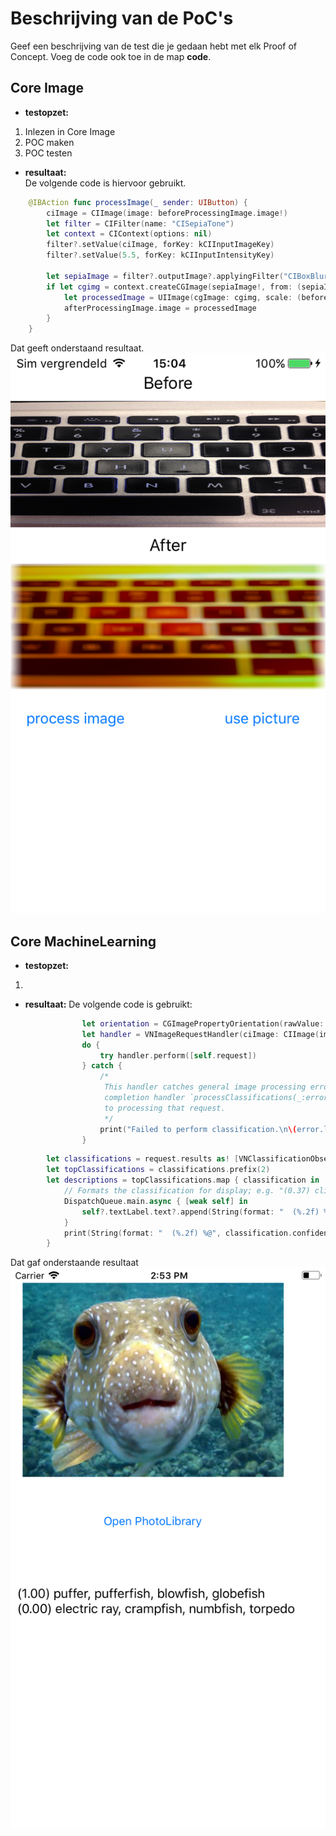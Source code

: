 Beschrijving van de PoC's
==========================

Geef een beschrijving van de test die je gedaan hebt met elk Proof of Concept. Voeg 
 de code ook toe in de map **code**.
 
Core Image
----------------
* **testopzet:**  
 1. Inlezen in Core Image
 2. POC maken
 3. POC testen

* **resultaat:**  
De volgende code is hiervoor gebruikt.
```swift
    @IBAction func processImage(_ sender: UIButton) {
        ciImage = CIImage(image: beforeProcessingImage.image!)
        let filter = CIFilter(name: "CISepiaTone")
        let context = CIContext(options: nil)
        filter?.setValue(ciImage, forKey: kCIInputImageKey)
        filter?.setValue(5.5, forKey: kCIInputIntensityKey)
        
        let sepiaImage = filter?.outputImage?.applyingFilter("CIBoxBlur", parameters: [kCIInputRadiusKey : 100.0])
        if let cgimg = context.createCGImage(sepiaImage!, from: (sepiaImage?.extent)!) {
            let processedImage = UIImage(cgImage: cgimg, scale: (beforeProcessingImage.image?.scale)!, orientation: (beforeProcessingImage.image?.imageOrientation)!)
            afterProcessingImage.image = processedImage
        }
    }
```
Dat geeft onderstaand resultaat.
![alt Filters](./IMG_1450.PNG "Filters")

Core MachineLearning
----------------
* **testopzet:**  
1. 

* **resultaat:**
De volgende code is gebruikt:
```swift
                let orientation = CGImagePropertyOrientation(rawValue: UInt32(pickedImage.imageOrientation.rawValue))
                let handler = VNImageRequestHandler(ciImage: CIImage(image: pickedImage)!, orientation: orientation!)
                do {
                    try handler.perform([self.request])
                } catch {
                    /*
                     This handler catches general image processing errors. The `classificationRequest`'s
                     completion handler `processClassifications(_:error:)` catches errors specific
                     to processing that request.
                     */
                    print("Failed to perform classification.\n\(error.localizedDescription)")
                }
```


```swift
        let classifications = request.results as! [VNClassificationObservation]
        let topClassifications = classifications.prefix(2)
        let descriptions = topClassifications.map { classification in
            // Formats the classification for display; e.g. "(0.37) cliff, drop, drop-off".
            DispatchQueue.main.async { [weak self] in
                self?.textLabel.text?.append(String(format: "  (%.2f) %@\n", classification.confidence, classification.identifier))
            }
            print(String(format: "  (%.2f) %@", classification.confidence, classification.identifier))
        }
```
Dat gaf onderstaande resultaat
![alt Machine Learning](./CML.png "Machine Learning")